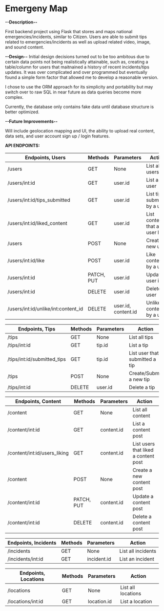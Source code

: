 # Emergeny Map

**--Description--**

First backend project using Flask that stores and maps national emergencies/incidents, similar to Citizen. Users are able to submit tips related to emergencies/incidents as well as upload related video, image, and sound content.

**--Design--**
Initial design decisions turned out to be too ambitous due to certain data points not being realistically attainable, such as, creating a table/column for users that maitnained a history of recent incidents/tips updates. It was over complicated and over programmed but eventually found a simple form factor that allowed me to develop a reasonable version. 

I chose to use the ORM approach for its simplicity and portability but may switch over to raw SQL in near future as data queries become more complex.

Currently, the database only contains fake data until database structure is better optimized.

**--Future Improvements--**

Will include geolocation mapping and UI, the ability to upload real content, data sets, and user account sign up / login features.

**API ENDPOINTS:**

| Endpoints, Users                    | Methods    | Parameters          | Action                         |
| ----------------------------------- | ---------- | ------------------- | ------------------------------ |
| /users                              | GET        | None                | List all users                 |
| /users/int:id                       | GET        | user.id             | List a user                    |
| /users/int:id/tips_submitted        | GET        | user.id             | List tips submitted by a user  |
| /users/int:id/liked_content         | GET        | user.id             | List content that a user liked |
| /users                              | POST       | None                | Creates a new user             |
| /users/int:id/like                  | POST       | user.id             | Like content by a user         |
| /users/int:id                       | PATCH, PUT | user.id             | Update user info               |
| /users/int:id                       | DELETE     | user.id             | Delete a user                  |
| /users/int:id/unlike/int:content_id | DELETE     | user.id, content.id | Unlike content by a user       |

| Endpoints, Tips             | Methods | Parameters | Action                         |
| --------------------------- | ------- | ---------- | ------------------------------ |
| /tips                       | GET     | None       | List all tips                  |
| /tips/int:id                | GET     | tip.id     | List a tip                     |
| /tips/int:id/submitted_tips | GET     | tip.id     | List user that submitted a tip |
| /tips                       | POST    | None       | Create/Submit a new tip        |
| /tips/int:id                | DELETE  | user.id    | Delete a tip                   |

| Endpoints, Content           | Methods    | Parameters | Action                               |
| ---------------------------- | ---------- | ---------- | ------------------------------------ |
| /content                     | GET        | None       | List all content                     |
| /content/int:id              | GET        | content.id | List a content post                  |
| /content/int:id/users_liking | GET        | content.id | List users that liked a content post |
| /content                     | POST       | None       | Create a new content post            |
| /content/int:id              | PATCH, PUT | content.id | Update a content post                |
| /content/int:id              | DELETE     | content.id | Delete a content post                |

| Endpoints, Incidents | Methods | Parameters  | Action             |
| -------------------- | ------- | ----------- | ------------------ |
| /incidents           | GET     | None        | List all incidents |
| /incidents/int:id    | GET     | incident.id | List an incident   |

| Endpoints, Locations | Methods | Parameters  | Action             |
| -------------------- | ------- | ----------- | ------------------ |
| /locations           | GET     | None        | List all locations |
| /locations/int:id    | GET     | location.id | List a location    |
